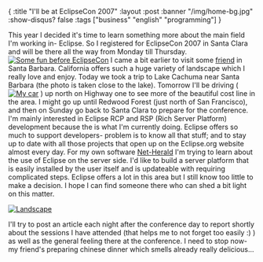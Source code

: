 {
  :title "I'll be at EclipseCon 2007"
  :layout :post
  :banner "/img/home-bg.jpg"
  :show-disqus? false
  :tags ["business" "english" "programming"]
}

This year I decided it's time to learn something more about the main field I'm working in- Eclipse. So I registered for EclipseCon 2007 in Santa Clara and will be there all the way from Monday till Thursday. [![Some fun before EclipseCon](/img/uploads/2007/03/img_1607-150x150.png)](/img/uploads/2007/03/img_1607.png "Some fun before EclipseCon") I came a bit earlier to visit some [friend](http://www.flickr.com/photos/littlevanities/ "her pics at flickr") in Santa Barbara. California offers such a huge variety of landscape which I really love and enjoy. Today we took a trip to Lake Cachuma near Santa Barbara (the photo is taken close to the lake). Tomorrow I'll be driving ([![My car](/img/uploads/2007/03/img_1570-150x150.png)](/img/uploads/2007/03/img_1570.png "My car") ) up north on Highway one to see more of the beautiful cost line in the area. I might go up until Redwood Forest (just north of San Francisco), and then on Sunday go back to Santa Clara to prepare for the conference. I'm mainly interested in Eclipse RCP and RSP (Rich Server Platform) development because the is what I'm currently doing. Eclipse offers so much to support developers- problem is to know all that stuff; and to stay up to date with all those projects that open up on the Eclipse.org website almost every day. For my own software [Net-Herald](http://cms.agynamix.de/agynamix-net-herald.html "Net-Herald product page") I'm trying to learn about the use of Eclipse on the server side. I'd like to build a server platform that is easily installed by the user itself and is updateable with requiring complicated steps. Eclipse offers a lot in this area but I still know too little to make a decision. I hope I can find someone there who can shed a bit light on this matter.

[](/img/uploads/2007/03/img_1600.png "Landscape")

[![Landscape](/img/uploads/2007/03/img_1600-150x150.png)](/img/uploads/2007/03/img_1600.png "Landscape")

I'll try to post an article each night after the conference day to report shortly about the sessions I have attended (that helps me to not forget too easily :) ) as well as the general feeling there at the conference. I need to stop now- my friend's preparing chinese dinner which smells already really delicious...
